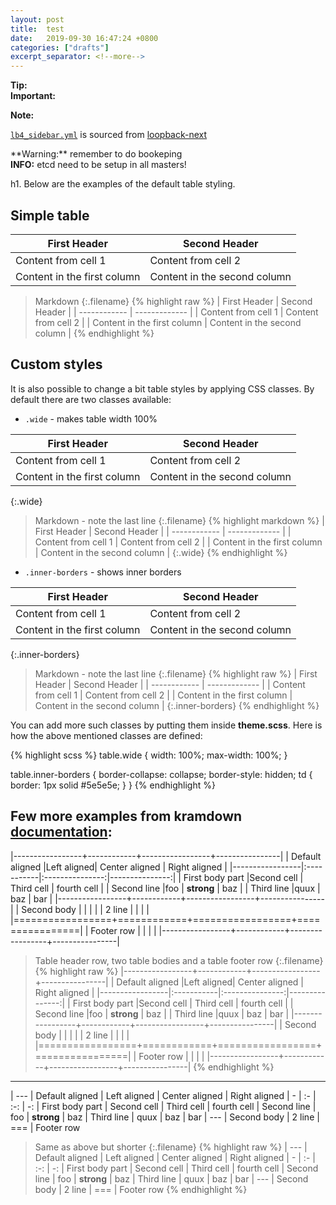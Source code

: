 ```yaml
---
layout: post
title:  test
date:   2019-09-30 16:47:24 +0800
categories: ["drafts"]
excerpt_separator: <!--more-->
---
```





<div class="alert alert-success" role="alert">
<i class="fa fa-check-square-o"></i>
<b>Tip: </b>
</div>

<div class="alert alert-warning" role="alert">
<i class="fa fa-warning"></i>
<b>Important: </b>
</div>

<!--more-->

<div class="alert alert-info" role="alert">
  <p><i class="fa fa-info-circle"></i>
<b>Note:</b></p>

  <p><a href="https://github.com/strongloop/loopback-next/blob/master/docs/site/sidebars/lb4_sidebar.yml"><code class="highlighter-rouge">lb4_sidebar.yml</code></a> is sourced from <a href="http://github.com/strongloop/loopback-next/">loopback-next</a></p>

</div>


<div class=warn>
**Warning:** remember to do bookeping
<div/>

<div class="alert alert-warning">
<b>INFO:</b> etcd need to be setup in all masters!
</div>



h1. Below are the examples of the default table styling.

## Simple table

| First Header                | Second Header                |
| ------------                | -------------                |
| Content from cell 1         | Content from cell 2          |
| Content in the first column | Content in the second column |

>Markdown
{:.filename}
{% highlight raw %}
| First Header                | Second Header                |
| ------------                | -------------                |
| Content from cell 1         | Content from cell 2          |
| Content in the first column | Content in the second column |
{% endhighlight %}

## Custom styles

It is also possible to change a bit table styles by applying CSS classes. By default there are two classes available:

 - `.wide` - makes table width 100%

| First Header                | Second Header                |
| ------------                | -------------                |
| Content from cell 1         | Content from cell 2          |
| Content in the first column | Content in the second column |
{:.wide}

>Markdown - note the last line
{:.filename}
{% highlight markdown %}
| First Header                | Second Header                |
| ------------                | -------------                |
| Content from cell 1         | Content from cell 2          |
| Content in the first column | Content in the second column |
{:.wide}
{% endhighlight %}

 - `.inner-borders` - shows inner borders

| First Header                | Second Header                |
| ------------                | -------------                |
| Content from cell 1         | Content from cell 2          |
| Content in the first column | Content in the second column |
{:.inner-borders}

>Markdown - note the last line
{:.filename}
{% highlight raw %}
| First Header                | Second Header                |
| ------------                | -------------                |
| Content from cell 1         | Content from cell 2          |
| Content in the first column | Content in the second column |
{:.inner-borders}
{% endhighlight %}

You can add more such classes by putting them inside **theme.scss**. Here is how the above mentioned classes are defined:

{% highlight scss %}
table.wide {
  width: 100%;
  max-width: 100%;
}

table.inner-borders {
  border-collapse: collapse;
  border-style: hidden;
  td {
    border: 1px solid #5e5e5e;
  }
}
{% endhighlight %}

## Few more examples from kramdown [documentation](https://kramdown.gettalong.org/syntax.html#tables):

|-----------------+------------+-----------------+----------------|
| Default aligned |Left aligned| Center aligned  | Right aligned  |
|-----------------|:-----------|:---------------:|---------------:|
| First body part |Second cell | Third cell      | fourth cell    |
| Second line     |foo         | **strong**      | baz            |
| Third line      |quux        | baz             | bar            |
|-----------------+------------+-----------------+----------------|
| Second body     |            |                 |                |
| 2 line          |            |                 |                |
|=================+============+=================+================|
| Footer row      |            |                 |                |
|-----------------+------------+-----------------+----------------|

>Table header row, two table bodies and a table footer row
{:.filename}
{% highlight raw %}
|-----------------+------------+-----------------+----------------|
| Default aligned |Left aligned| Center aligned  | Right aligned  |
|-----------------|:-----------|:---------------:|---------------:|
| First body part |Second cell | Third cell      | fourth cell    |
| Second line     |foo         | **strong**      | baz            |
| Third line      |quux        | baz             | bar            |
|-----------------+------------+-----------------+----------------|
| Second body     |            |                 |                |
| 2 line          |            |                 |                |
|=================+============+=================+================|
| Footer row      |            |                 |                |
|-----------------+------------+-----------------+----------------|
{% endhighlight %}

---

| ---
| Default aligned | Left aligned | Center aligned | Right aligned
| -               | :-           | :-:            | -:
| First body part | Second cell  | Third cell     | fourth cell
| Second line     | foo          | **strong**     | baz
| Third line      | quux         | baz            | bar
| ---
| Second body
| 2 line
| ===
| Footer row

>Same as above but shorter
{:.filename}
{% highlight raw %}
| ---
| Default aligned | Left aligned | Center aligned | Right aligned
| -               | :-           | :-:            | -:
| First body part | Second cell  | Third cell     | fourth cell
| Second line     | foo          | **strong**     | baz
| Third line      | quux         | baz            | bar
| ---
| Second body
| 2 line
| ===
| Footer row
{% endhighlight %}
